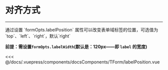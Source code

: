 # 对齐方式

---

<common-code-format>
  <docsComponents-TForm-labelPosition slot="source"></docsComponents-TForm-labelPosition>
  通过设置 `formOpts.labelPosition` 属性可以改变表单域标签的位置，可选值为 `top`、`left`、`right`，默认`right`

**前提：需设置`formOpts.labelWidth`(默认是：120px——即 `label` 的宽度)**

<<< @/docs/.vuepress/components/docsComponents/TForm/labelPosition.vue
</common-code-format>
